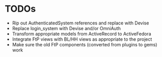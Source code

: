 # TODOs

* Rip out AuthenticatedSystem references and replace with Devise
* Replace login_system with Devise and/or OmniAuth
* Transform appropriate models from ActiveRecord to ActiveFedora
* Integrate FtP views with BL/HH views as appropriate to the project
* Make sure the old FtP components (converted from plugins to gems) work
